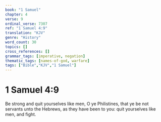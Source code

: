```yaml
---
book: "1 Samuel"
chapter: 4
verse: 9
ordinal_verse: 7307
ref: "1 Samuel 4:9"
translation: "KJV"
genre: "History"
word_count: 30
topics: []
cross_references: []
grammar_tags: [imperative, negation]
thematic_tags: [names-of-god, warfare]
tags: ["Bible","KJV","1 Samuel"]
---
```


# 1 Samuel 4:9

Be strong and quit yourselves like men, O ye Philistines, that ye be not servants unto the Hebrews, as they have been to you: quit yourselves like men, and fight.
